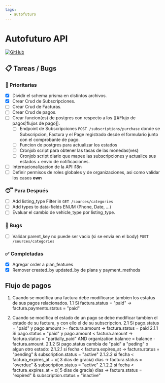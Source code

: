 ```yaml
---
tags:
  - autofuturo
---
```

# Autofuturo API
[![GitHub](https://img.shields.io/badge/GitHub-Repository-blue.svg)](https://github.com/autofuturo/autofuturo-api)

## 📋 Tareas / Bugs
### 🚨 Prioritarias

- [x] Dividir el schema.prisma en distintos archivos. 
- [x] Crear Crud de Subscripciones.
- [ ] Crear Crud de Facturas.
- [ ] Crear Crud de pagos.
- [ ] Crear funcion(es) de postgres con respecto a los [[#Flujo de pagos|flujos de pago]].
	- [ ] Endpoint de Subscripciones `POST /subscriptions/purchase` donde se Subscripcion, Factura y el Page registrado desde el formulario junto con el comprobante de pago.
	- [ ] Funcion de postgres para actualizar los estados
	- [ ] Cronjob script para obtener las tasas de las monedas(ves)
	- [ ] Cronjob script diario que mapee las subscripciones y actualice sus estados + envio de notificaciones.
- [ ] Internacionalizacion de la API i18n
- [ ] Definir permisos de roles globales y de organizaciones, asi como validar los casos  __own__

### 😴 Para Después
- [ ] Add listing_type Filter in `GET /sources/categories`
- [ ] Add types to data-fields ENUM (Phone, Date, ...)
- [ ] Evaluar el cambio de vehicle_type por listing_type.

### 🐛 Bugs
- [ ] Validar parent_key no puede ser vacio (si se envía en el body) `POST /sources/categories`
### ✅ Completadas

- [x] Agregar order a plan_features
- [x] Remover created_by updated_by de plans y payment_methods

## Flujo de pagos 
 1. Cuando se modifica una factura debe modificarse tambien los estatus de sus pagos relacionados.
	1.1 Si factura.status = "paid" -> factura.payments.status = "paid"  
 
2. Cuando se modifica el estado de un pago se debe modificar tambien el estado de su factura, y con ello el de su subscripcion.
	2.1 Si pago.status = "paid" y pago.amount >= factura.amount -> factura.status = paid
		2.1.1 Si pago.status = "paid" y pago.amount < factura.amount -> factura.status = "partially_paid" AND organization.balance = balance - factura.amount.
		2.1.2 Si pago.status cambia de "paid" a "peding" o algun otro estado:
			2.1.2.1 si fecha < factura.expires_at ->  factura.status = "pending" & subscription.status = "active"
			2.1.2.2 si fecha < factura_expires_at + x( 3 dias de gracia) dias -> factura.status = "overdue" &  subscription.status = "active"
			2.1.2.2 si fecha < factura_expires_at + x( 5 dias de gracia) dias -> factura.status = "expired" & subscription.status = "inactive"